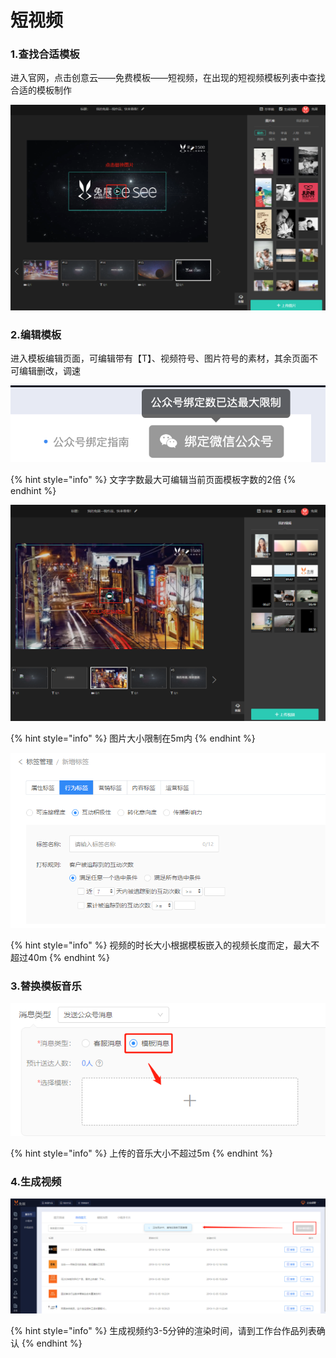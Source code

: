 # 短视频

### 1.查找合适模板

进入官网，点击创意云——免费模板——短视频，在出现的短视频模板列表中查找合适的模板制作

![](../.gitbook/assets/image%20%2878%29.png)

### 2.编辑模板

进入模板编辑页面，可编辑带有【T】、视频符号、图片符号的素材，其余页面不可编辑删改，调速

![](../.gitbook/assets/image%20%28297%29.png)

{% hint style="info" %}
文字字数最大可编辑当前页面模板字数的2倍
{% endhint %}

![](../.gitbook/assets/image%20%28376%29.png)

{% hint style="info" %}
图片大小限制在5m内
{% endhint %}

![](../.gitbook/assets/image%20%28148%29.png)

{% hint style="info" %}
视频的时长大小根据模板嵌入的视频长度而定，最大不超过40m
{% endhint %}

### 3.替换模板音乐

![](../.gitbook/assets/image%20%2832%29.png)

{% hint style="info" %}
上传的音乐大小不超过5m
{% endhint %}

### 4.生成视频

![](../.gitbook/assets/image%20%2892%29.png)

{% hint style="info" %}
生成视频约3-5分钟的渲染时间，请到工作台作品列表确认
{% endhint %}

